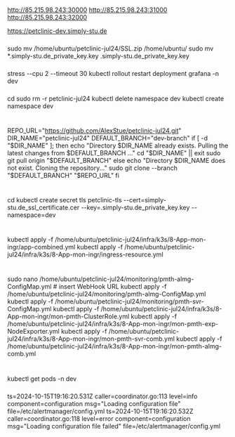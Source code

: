
###

http://85.215.98.243:30000
http://85.215.98.243:31000
http://85.215.98.243:32000

https://petclinic-dev.simply-stu.de

###
sudo mv /home/ubuntu/petclinic-jul24/SSL.zip /home/ubuntu/
sudo mv *.simply-stu.de_private_key.key .simply-stu.de_private_key.key
###
stress --cpu 2 --timeout 30
kubectl rollout restart deployment grafana -n dev
###
cd
sudo rm -r petclinic-jul24
kubectl delete namespace dev
kubectl create namespace dev
#
REPO_URL="https://github.com/AlexStue/petclinic-jul24.git"
DIR_NAME="petclinic-jul24"
DEFAULT_BRANCH="dev-branch"
if [ -d "$DIR_NAME" ]; then
  echo "Directory $DIR_NAME already exists. Pulling the latest changes from $DEFAULT_BRANCH ..."
  cd "$DIR_NAME" || exit
  sudo git pull origin "$DEFAULT_BRANCH"
else
  echo "Directory $DIR_NAME does not exist. Cloning the repository..."
  sudo git clone --branch "$DEFAULT_BRANCH" "$REPO_URL"
fi
#
cd
kubectl create secret tls petclinic-tls --cert=simply-stu.de_ssl_certificate.cer --key=.simply-stu.de_private_key.key --namespace=dev
#
kubectl apply -f /home/ubuntu/petclinic-jul24/infra/k3s/8-App-mon-ingr/app-combined.yml
kubectl apply -f /home/ubuntu/petclinic-jul24/infra/k3s/8-App-mon-ingr/ingress-resource.yml
#
sudo nano /home/ubuntu/petclinic-jul24/monitoring/pmth-almg-ConfigMap.yml # insert WebHook URL
kubectl apply -f /home/ubuntu/petclinic-jul24/monitoring/pmth-almg-ConfigMap.yml
kubectl apply -f /home/ubuntu/petclinic-jul24/monitoring/pmth-svr-ConfigMap.yml
kubectl apply -f /home/ubuntu/petclinic-jul24/infra/k3s/8-App-mon-ingr/mon-pmth-ClusterRole.yml
kubectl apply -f /home/ubuntu/petclinic-jul24/infra/k3s/8-App-mon-ingr/mon-pmth-exp-NodeExporter.yml
kubectl apply -f /home/ubuntu/petclinic-jul24/infra/k3s/8-App-mon-ingr/mon-pmth-svr-comb.yml
kubectl apply -f /home/ubuntu/petclinic-jul24/infra/k3s/8-App-mon-ingr/mon-pmth-almg-comb.yml
#
kubectl get pods -n dev

###





ts=2024-10-15T19:16:20.531Z caller=coordinator.go:113 level=info component=configuration msg="Loading configuration file" file=/etc/alertmanager/config.yml
ts=2024-10-15T19:16:20.532Z caller=coordinator.go:118 level=error component=configuration msg="Loading configuration file failed" file=/etc/alertmanager/config.yml











#